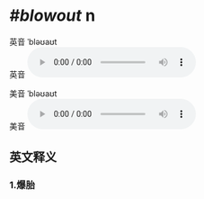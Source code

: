 # ***\#blowout*** n
英音 ˈbləʊaʊt  
英音
<audio src="./media/blowout1_AAC.aac" controls="controls"></audio>

美音 ˈbləʊaʊt  
美音
<audio src="./media/blowout2_AAC.aac" controls="controls"></audio>



  

英文释义
---
### 1.**爆胎**  


